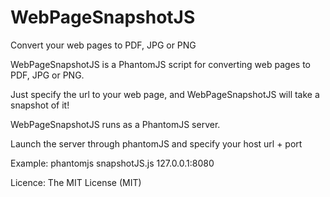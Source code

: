 WebPageSnapshotJS
==========

Convert your web pages to PDF, JPG or PNG

WebPageSnapshotJS is a PhantomJS script for converting web pages to PDF, JPG or PNG.


Just specify the url to your web page, and WebPageSnapshotJS will take a snapshot of it!

WebPageSnapshotJS runs as a PhantomJS server. 

Launch the server through phantomJS and specify your host url + port


Example:
phantomjs snapshotJS.js 127.0.0.1:8080


Licence: The MIT License (MIT)
